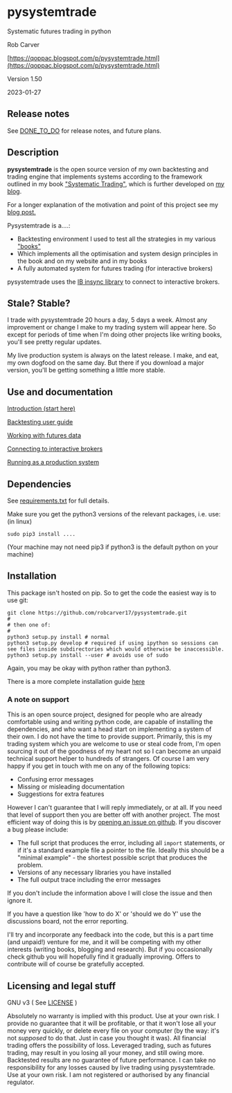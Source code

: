 # pysystemtrade

Systematic futures trading in python

Rob Carver

[https://qoppac.blogspot.com/p/pysystemtrade.html](https://qoppac.blogspot.com/p/pysystemtrade.html)


Version 1.50
 

2023-01-27



## Release notes

See [DONE_TO_DO](CHANGELOG.md) for release notes, and future plans.


## Description

**pysystemtrade** is the open source version of my own backtesting and trading engine that implements systems according to the framework outlined in my book ["Systematic Trading"](https://www.systematicmoney.org/systematic-trading), which is further developed on [my blog](https://qoppac.blogspot.com).

For a longer explanation of the motivation and point of this project see my [blog post.](https://qoppac.blogspot.com/2015/12/pysystemtrade.html)

Pysystemtrade is a....:
- Backtesting environment I used to test all the strategies in my various ["books"](https://www.systematicmoney.org)
- Which implements all the optimisation and system design principles in the book and on my website and in my books
- A fully automated system for futures trading (for interactive brokers)

pysystemtrade uses the [IB insync library](https://ib-insync.readthedocs.io/api.html) to connect to interactive brokers.



## Stale? Stable?

I trade with pysystemtrade 20 hours a day, 5 days a week. Almost any improvement or change I make to my trading system will appear here. So except for periods of time when I'm doing other projects like writing books, you'll see pretty regular updates.

My live production system is always on the latest release. I make, and eat, my own dogfood on the same day. But there if you download a major version, you'll be getting something a little more stable.



## Use and documentation

[Introduction (start here)](docs/introduction.md)

[Backtesting user guide](docs/backtesting.md)

[Working with futures data](/docs/data.md)

[Connecting to interactive brokers](/docs/IB.md)

[Running as a production system](/docs/production.md)
 

## Dependencies

See [requirements.txt](requirements.txt) for full details.

Make sure you get the python3 versions of the relevant packages, i.e. use: (in linux)

```
sudo pip3 install ....
```

(Your machine may not need pip3 if python3 is the default python on your machine)

## Installation

This package isn't hosted on pip. So to get the code the easiest way is to use git:

```
git clone https://github.com/robcarver17/pysystemtrade.git
#
# then one of:
#
python3 setup.py install # normal
python3 setup.py develop # required if using ipython so sessions can see files inside subdirectories which would otherwise be inaccessible.
python3 setup.py install --user # avoids use of sudo
```

Again, you may be okay with python rather than python3.

There is a more complete installation guide [here](docs/installation.md)

### A note on support

This is an open source project, designed for people who are already comfortable using and writing python code, are capable of installing the dependencies, and who want a head start on implementing a system of their own. I do not have the time to provide support. Primarily, this is my trading system which you are welcome to use or steal code from, I'm open sourcing it out of the goodness of my heart not so I can become an unpaid technical support helper to hundreds of strangers. Of course I am very happy if you get in touch with me on any of the following topics:

- Confusing error messages
- Missing or misleading documentation
- Suggestions for extra features
 
However I can't guarantee that I will reply immediately, or at all. If you need that level of support then you are better off with another project. The most efficient way of doing this is by [opening an issue on github](https://github.com/robcarver17/pysystemtrade/issues/new). If you discover a bug please include:

- The full script that produces the error, including all `import` statements, or if it's a standard example file a pointer to the file. Ideally this should be a "minimal example" - the shortest possible script that produces the problem.
- Versions of any necessary libraries you have installed
- The full output trace including the error messages

If you don't include the information above I will close the issue and then ignore it.

If you have a question like 'how to do X' or 'should we do Y' use the discussions board, not the error reporting.

I'll try and incorporate any feedback into the code, but this is a part time (and unpaid!) venture for me, and it will be competing with my other interests (writing books, blogging and research). But if you occasionally check github you will hopefully find it gradually improving. Offers to contribute will of course be gratefully accepted.



## Licensing and legal stuff

GNU v3
( See [LICENSE](LICENSE) )

Absolutely no warranty is implied with this product. Use at your own risk. I provide no guarantee that it will be profitable, or that it won't lose all your money very quickly, or delete every file on your computer (by the way: it's not *supposed* to do that. Just in case you thought it was). All financial trading offers the possibility of loss. Leveraged trading, such as futures trading, may result in you losing all your money, and still owing more. Backtested results are no guarantee of future performance. I can take no responsibility for any losses caused by live trading using pysystemtrade. Use at your own risk. I am not registered or authorised by any financial regulator. 


